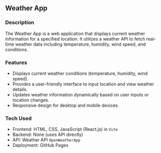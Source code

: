 ## Weather App

### Description
The Weather App is a web application that displays current weather information for a specified location. It utilizes a weather API to fetch real-time weather data including temperature, humidity, wind speed, and conditions.

### Features
- Displays current weather conditions (temperature, humidity, wind speed).
- Provides a user-friendly interface to input location and view weather details.
- Updates weather information dynamically based on user inputs or location changes.
- Responsive design for desktop and mobile devices.

### Tech Used
- Frontend: HTML, CSS, JavaScript (React.js) in `Vite`
- Backend: None (uses API directly)
- API: Weather API `OpenWeatherApp`
- Deployment: GitHub Pages 
